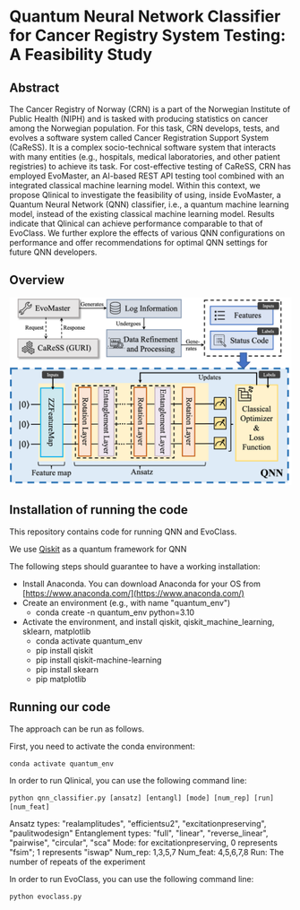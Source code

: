 # Quantum Neural Network Classifier for Cancer Registry System Testing: A Feasibility Study

## Abstract
The Cancer Registry of Norway (CRN) is a part of the Norwegian Institute of Public Health (NIPH) and is tasked with producing statistics on cancer among the Norwegian population. For this task, CRN develops, tests, and evolves a software system called Cancer Registration Support System (CaReSS). It is a complex socio-technical software system that interacts with many entities (e.g., hospitals, medical laboratories, and other patient registries) to achieve its task. For cost-effective testing of CaReSS, CRN has employed EvoMaster, an AI-based REST API testing tool combined with an integrated classical machine learning model. Within this context, we propose Qlinical to investigate the feasibility of using, inside EvoMaster, a Quantum Neural Network (QNN) classifier, i.e., a quantum machine learning model, instead of the existing classical machine learning model. Results indicate that Qlinical can achieve performance comparable to that of EvoClass. We further explore the effects of various QNN configurations on performance and offer recommendations for optimal QNN settings for future QNN developers.

## Overview
<img src="qnn_overview.png" width="800">

## Installation of running the code
This repository contains code for running QNN and EvoClass.

We use [Qiskit](https://qiskit.org/) as a quantum framework for QNN

The following steps should guarantee to have a working installation:
* Install Anaconda. You can download Anaconda for your OS from [https://www.anaconda.com/](https://www.anaconda.com/)
* Create an environment (e.g., with name "quantum_env")
    * conda create -n quantum_env python=3.10
* Activate the environment, and install qiskit, qiskit_machine_learning, sklearn, matplotlib
    * conda activate quantum_env
    * pip install qiskit
    * pip install qiskit-machine-learning
    * pip install skearn
    * pip matplotlib

## Running our code

The approach can be run as follows.

First, you need to activate the conda environment:

```
conda activate quantum_env
```

In order to run Qlinical, you can use the following command line:
```
python qnn_classifier.py [ansatz] [entangl] [mode] [num_rep] [run] [num_feat]
```
Ansatz types: "realamplitudes", "efficientsu2", "excitationpreserving", "paulitwodesign"
Entanglement types: "full", "linear", "reverse_linear", "pairwise", "circular", "sca"
Mode: for excitationpreserving, 0 represents "fsim"; 1 represents "iswap"
Num_rep: 1,3,5,7
Num_feat: 4,5,6,7,8
Run: The number of repeats of the experiment

In order to run EvoClass, you can use the following command line:
```
python evoclass.py
```
